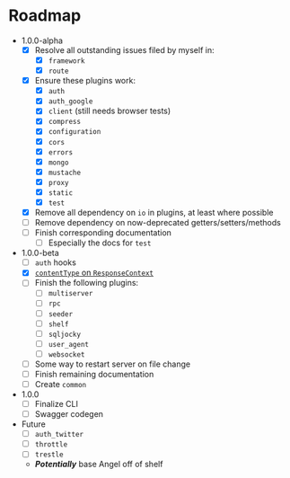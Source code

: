 # Roadmap

* 1.0.0-alpha
  * [x] Resolve all outstanding issues filed by myself in:
    * [x] `framework`
    * [x] `route`
  * [x] Ensure these plugins work:
    * [x] `auth`
    * [x] `auth_google`
    * [x] `client` (still needs browser tests)
    * [x] `compress`
    * [x] `configuration`
    * [x] `cors`
    * [x] `errors`
    * [x] `mongo`
    * [x] `mustache`
    * [x] `proxy`
    * [x] `static`
    * [x] `test`
  * [x] Remove all dependency on `io` in plugins, at least where possible
  * [ ] Remove dependency on now-deprecated getters/setters/methods
  * [ ] Finish corresponding documentation
    * [ ] Especially the docs for `test`

* 1.0.0-beta
  * [ ] `auth` hooks
  * [x] [`contentType` on `ResponseContext`](https://github.com/angel-dart/framework/issues/31)
  * [ ] Finish the following plugins:
    * [ ] `multiserver`
    * [ ] `rpc`
    * [ ] `seeder`
    * [ ] `shelf`
    * [ ] `sqljocky`
    * [ ] `user_agent`
    * [ ] `websocket`
  * [ ] Some way to restart server on file change
  * [ ] Finish remaining documentation
  * [ ] Create `common`
  
* 1.0.0
  * [ ] Finalize CLI
  * [ ] Swagger codegen
  
* Future
  * [ ] `auth_twitter`
  * [ ] `throttle`
  * [ ] `trestle`
  * ***Potentially*** base Angel off of shelf
